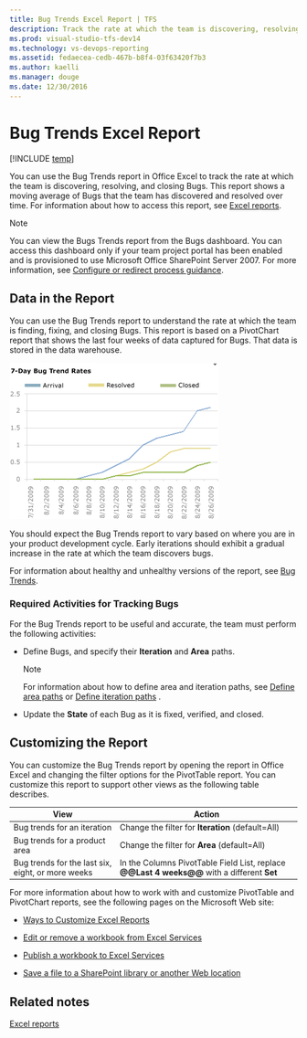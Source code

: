 ```yaml
---
title: Bug Trends Excel Report | TFS
description: Track the rate at which the team is discovering, resolving, and closing Bugs - Team Foundation Server (TFS)
ms.prod: visual-studio-tfs-dev14
ms.technology: vs-devops-reporting
ms.assetid: fedaecea-cedb-467b-b8f4-03f63420f7b3
ms.author: kaelli
ms.manager: douge
ms.date: 12/30/2016
---
```

# Bug Trends Excel Report

[!INCLUDE [temp](../_shared/tfs-report-platform-version.md)]

You can use the Bug Trends report in Office Excel to track the rate at which the team is discovering, resolving, and closing Bugs. This report shows a moving average of Bugs that the team has discovered and resolved over time. For information about how to access this report, see [Excel reports](excel-reports.md).  
  
> [!NOTE]
>  You can view the Bugs Trends report from the Bugs dashboard. You can access this dashboard only if your team project portal has been enabled and is provisioned to use Microsoft Office SharePoint Server 2007. For more information, see [Configure or redirect process guidance](../sharepoint-dashboards/configure-or-redirect-process-guidance.md).  
  
##  <a name="Data"></a> Data in the Report  
 You can use the Bug Trends report to understand the rate at which the team is finding, fixing, and closing Bugs. This report is based on a PivotChart report that shows the last four weeks of data captured for Bugs. That data is stored in the data warehouse.  
  
 ![Bug Trends report](_img/procguid_bugtrends.png "ProcGuid_BugTrends")  
  
 You should expect the Bug Trends report to vary based on where you are in your product development cycle. Early iterations should exhibit a gradual increase in the rate at which the team discovers bugs.  
  
 For information about healthy and unhealthy versions of the report, see [Bug Trends](../sql-reports/bug-trends-report.md).  
  
### Required Activities for Tracking Bugs  
 For the Bug Trends report to be useful and accurate, the team must perform the following activities:  
  
-   Define Bugs, and specify their **Iteration** and **Area** paths.  
  
    > [!NOTE]
    >  For information about how to define area and iteration paths, see [Define area paths](../../work/customize/set-area-paths.md) or [Define iteration paths](../../work/customize/set-iteration-paths-sprints.md) .  
  
-   Update the **State** of each Bug as it is fixed, verified, and closed.  
  
##  <a name="Updating"></a> Customizing the Report  
 You can customize the Bug Trends report by opening the report in Office Excel and changing the filter options for the PivotTable report. You can customize this report to support other views as the following table describes.  
  
|View|Action|  
|----------|------------|  
|Bug trends for an iteration|Change the filter for **Iteration** (default=All)|  
|Bug trends for a product area|Change the filter for **Area** (default=All)|  
|Bug trends for the last six, eight, or more weeks|In the Columns PivotTable Field List, replace **@@Last 4 weeks@@** with a different **Set**|  
  
 For more information about how to work with and customize PivotTable and PivotChart reports, see the following pages on the Microsoft Web site:  
  
-   [Ways to Customize Excel Reports](http://go.microsoft.com/fwlink/?LinkId=165722)  
  
-   [Edit or remove a workbook from Excel Services](http://go.microsoft.com/fwlink/?LinkId=165723)  
  
-   [Publish a workbook to Excel Services](http://go.microsoft.com/fwlink/?LinkId=165724)  
  
-   [Save a file to a SharePoint library or another Web location](http://go.microsoft.com/fwlink/?LinkId=165725)  
  
## Related notes  
 [Excel reports](excel-reports.md)